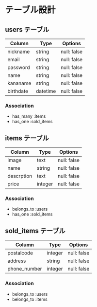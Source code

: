 # テーブル設計

## users テーブル

| Column    | Type     | Options     |
| --------- | -------- | ----------- |
| nickname  | string   | null: false |
| email     | string   | null: false |
| password  | string   | null: false |
| name      | string   | null: false |
| kananame  | string   | null: false |
| birthdate | datetime | null: false |
### Association

- has_many :items
- has_one :sold_items

## items テーブル

| Column     | Type    | Options     |
| ---------- | ------- | ----------- |
| image      | text    | null: false |
| name       | string  | null: false | 
| descrption | text    | null: false |
| price      | integer | null: false |

### Association

- belongs_to :users
- has_one :sold_items

## sold_items テーブル

| Column       | Type    | Options     |
| ------------ | ------- | ----------- |
| postalcode   | integer | null: false |
| address      | string  | null: false | 
| phone_number | integer | null: false |

### Association

- belongs_to :users
- belongs_to :items

